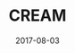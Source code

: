 ---
date: '2017-08-03'
title: 'CREAM'
image: 'https://static1.squarespace.com/static/5524095fe4b00ed50628eaca/552413e0e4b041667bc23003/55246595e4b0bc349d6cb928/1429349045808/Cream10_result.JPG?format=1500w'
type: 'Coffee shop'
address: '215 Bethnal Green Rd'
download: '15.7'
upload: '86.4'
password: 'No password'
price: '££'
hours: '7:00-19:00'
directions: 'https://www.google.co.uk/maps/dir/''/jonestown+coffee+shop/data=!4m5!4m4!1m0!1m2!1m1!1s0x48761cc62d4ce7eb:0x506b30be0a871e62?sa=X&ved=0ahUKEwiH58SbtO_VAhUKYlAKHZu2D7IQ9RcInAEwDw'
---